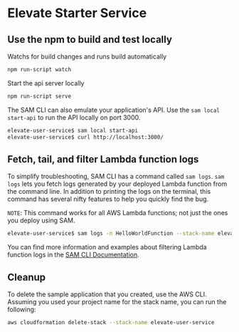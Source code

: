 # Elevate Starter Service

## Use the npm to build and test locally

Watchs for build changes and runs build automatically

```bash
npm run-script watch
```

Start the api server locally

```bash
npm run-script serve
```

The SAM CLI can also emulate your application's API. Use the `sam local start-api` to run the API locally on port 3000.

```bash
elevate-user-service$ sam local start-api
elevate-user-service$ curl http://localhost:3000/
```
## Fetch, tail, and filter Lambda function logs

To simplify troubleshooting, SAM CLI has a command called `sam logs`. `sam logs` lets you fetch logs generated by your deployed Lambda function from the command line. In addition to printing the logs on the terminal, this command has several nifty features to help you quickly find the bug.

`NOTE`: This command works for all AWS Lambda functions; not just the ones you deploy using SAM.

```bash
elevate-user-service$ sam logs -n HelloWorldFunction --stack-name elevate-user-service --tail
```

You can find more information and examples about filtering Lambda function logs in the [SAM CLI Documentation](https://docs.aws.amazon.com/serverless-application-model/latest/developerguide/serverless-sam-cli-logging.html).

## Cleanup

To delete the sample application that you created, use the AWS CLI. Assuming you used your project name for the stack name, you can run the following:

```bash
aws cloudformation delete-stack --stack-name elevate-user-service
```
